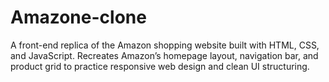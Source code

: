 # Amazone-clone
A front-end replica of the Amazon shopping website built with HTML, CSS, and JavaScript. Recreates Amazon’s homepage layout, navigation bar, and product grid to practice responsive web design and clean UI structuring.
